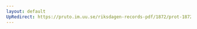 ```yaml
---
layout: default
UpRedirect: https://pruto.im.uu.se/riksdagen-records-pdf/1872/prot-1872--ak--430/prot-1872--ak--430_028.pdf
---
```


